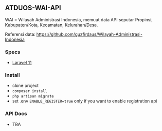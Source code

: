 ## ATDUOS-WAI-API

WAI = Wilayah Administrasi Indonesia, memuat data API seputar Propinsi, Kabupaten/Kota, Kecamatan, Kelurahan/Desa.

Referensi data: https://github.com/guzfirdaus/Wilayah-Administrasi-Indonesia

### Specs
* [Laravel 11](https://laravel.com/docs/11.x)

### Install
* clone project
* `composer install`
* `php artisan migrate`
* set .env `ENABLE_REGISTER=true` only if you want to enable registration api 

### API Docs
* TBA
